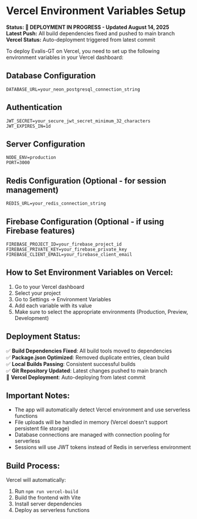 # Vercel Environment Variables Setup

**Status: 🚀 DEPLOYMENT IN PROGRESS - Updated August 14, 2025**  
**Latest Push:** All build dependencies fixed and pushed to main branch  
**Vercel Status:** Auto-deployment triggered from latest commit

To deploy Evalis-GT on Vercel, you need to set up the following environment variables in your Vercel dashboard:

## Database Configuration
```
DATABASE_URL=your_neon_postgresql_connection_string
```

## Authentication
```
JWT_SECRET=your_secure_jwt_secret_minimum_32_characters
JWT_EXPIRES_IN=1d
```

## Server Configuration
```
NODE_ENV=production
PORT=3000
```

## Redis Configuration (Optional - for session management)
```
REDIS_URL=your_redis_connection_string
```

## Firebase Configuration (Optional - if using Firebase features)
```
FIREBASE_PROJECT_ID=your_firebase_project_id
FIREBASE_PRIVATE_KEY=your_firebase_private_key
FIREBASE_CLIENT_EMAIL=your_firebase_client_email
```

## How to Set Environment Variables on Vercel:

1. Go to your Vercel dashboard
2. Select your project
3. Go to Settings → Environment Variables
4. Add each variable with its value
5. Make sure to select the appropriate environments (Production, Preview, Development)

## Deployment Status:

✅ **Build Dependencies Fixed**: All build tools moved to dependencies  
✅ **Package.json Optimized**: Removed duplicate entries, clean build  
✅ **Local Builds Passing**: Consistent successful builds  
✅ **Git Repository Updated**: Latest changes pushed to main branch  
🚀 **Vercel Deployment**: Auto-deploying from latest commit  

## Important Notes:

- The app will automatically detect Vercel environment and use serverless functions
- File uploads will be handled in memory (Vercel doesn't support persistent file storage)
- Database connections are managed with connection pooling for serverless
- Sessions will use JWT tokens instead of Redis in serverless environment

## Build Process:

Vercel will automatically:
1. Run `npm run vercel-build` 
2. Build the frontend with Vite
3. Install server dependencies
4. Deploy as serverless functions
